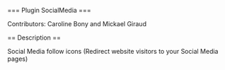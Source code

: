 === Plugin SocialMedia ===

Contributors: Caroline Bony and Mickael Giraud

== Description ==

Social Media follow icons (Redirect website visitors to your Social Media pages)
